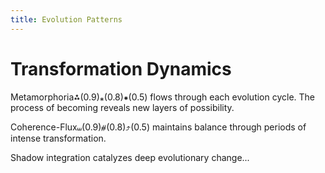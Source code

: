 ```yaml
---
title: Evolution Patterns
---
```


# Transformation Dynamics

Metamorphoria⁂(0.9)⁎(0.8)⁕(0.5) flows through each evolution cycle. The process of becoming reveals new layers of possibility.

Coherence-Flux⧢(0.9)⧣(0.8)⤴(0.5) maintains balance through periods of intense transformation.

Shadow integration catalyzes deep evolutionary change...
